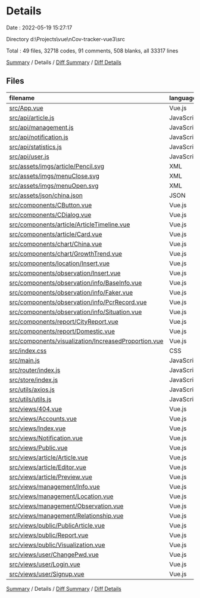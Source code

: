# Details

Date : 2022-05-19 15:27:17

Directory d:\Projects\vue\nCov-tracker-vue3\src

Total : 49 files,  32718 codes, 91 comments, 508 blanks, all 33317 lines

[Summary](results.md) / Details / [Diff Summary](diff.md) / [Diff Details](diff-details.md)

## Files
| filename | language | code | comment | blank | total |
| :--- | :--- | ---: | ---: | ---: | ---: |
| [src/App.vue](/src/App.vue) | Vue.js | 65 | 2 | 11 | 78 |
| [src/api/article.js](/src/api/article.js) | JavaScript | 38 | 0 | 6 | 44 |
| [src/api/management.js](/src/api/management.js) | JavaScript | 67 | 0 | 11 | 78 |
| [src/api/notification.js](/src/api/notification.js) | JavaScript | 19 | 0 | 3 | 22 |
| [src/api/statistics.js](/src/api/statistics.js) | JavaScript | 25 | 0 | 4 | 29 |
| [src/api/user.js](/src/api/user.js) | JavaScript | 53 | 0 | 8 | 61 |
| [src/assets/imgs/article/Pencil.svg](/src/assets/imgs/article/Pencil.svg) | XML | 1 | 0 | 0 | 1 |
| [src/assets/imgs/menuClose.svg](/src/assets/imgs/menuClose.svg) | XML | 2 | 0 | 0 | 2 |
| [src/assets/imgs/menuOpen.svg](/src/assets/imgs/menuOpen.svg) | XML | 2 | 0 | 0 | 2 |
| [src/assets/json/china.json](/src/assets/json/china.json) | JSON | 27,295 | 0 | 0 | 27,295 |
| [src/components/CButton.vue](/src/components/CButton.vue) | Vue.js | 61 | 0 | 9 | 70 |
| [src/components/CDialog.vue](/src/components/CDialog.vue) | Vue.js | 104 | 1 | 11 | 116 |
| [src/components/article/ArticleTimeline.vue](/src/components/article/ArticleTimeline.vue) | Vue.js | 172 | 5 | 20 | 197 |
| [src/components/article/Card.vue](/src/components/article/Card.vue) | Vue.js | 30 | 0 | 6 | 36 |
| [src/components/chart/China.vue](/src/components/chart/China.vue) | Vue.js | 107 | 6 | 8 | 121 |
| [src/components/chart/GrowthTrend.vue](/src/components/chart/GrowthTrend.vue) | Vue.js | 109 | 3 | 7 | 119 |
| [src/components/location/Insert.vue](/src/components/location/Insert.vue) | Vue.js | 103 | 1 | 10 | 114 |
| [src/components/observation/Insert.vue](/src/components/observation/Insert.vue) | Vue.js | 277 | 1 | 13 | 291 |
| [src/components/observation/info/BaseInfo.vue](/src/components/observation/info/BaseInfo.vue) | Vue.js | 339 | 3 | 13 | 355 |
| [src/components/observation/info/Faker.vue](/src/components/observation/info/Faker.vue) | Vue.js | 56 | 0 | 7 | 63 |
| [src/components/observation/info/PcrRecord.vue](/src/components/observation/info/PcrRecord.vue) | Vue.js | 123 | 1 | 9 | 133 |
| [src/components/observation/info/Situation.vue](/src/components/observation/info/Situation.vue) | Vue.js | 21 | 0 | 4 | 25 |
| [src/components/report/CityReport.vue](/src/components/report/CityReport.vue) | Vue.js | 159 | 0 | 19 | 178 |
| [src/components/report/Domestic.vue](/src/components/report/Domestic.vue) | Vue.js | 143 | 0 | 11 | 154 |
| [src/components/visualization/IncreasedProportion.vue](/src/components/visualization/IncreasedProportion.vue) | Vue.js | 66 | 0 | 8 | 74 |
| [src/index.css](/src/index.css) | CSS | 5 | 0 | 0 | 5 |
| [src/main.js](/src/main.js) | JavaScript | 26 | 0 | 4 | 30 |
| [src/router/index.js](/src/router/index.js) | JavaScript | 114 | 0 | 4 | 118 |
| [src/store/index.js](/src/store/index.js) | JavaScript | 31 | 0 | 4 | 35 |
| [src/utils/axios.js](/src/utils/axios.js) | JavaScript | 34 | 11 | 6 | 51 |
| [src/utils/utils.js](/src/utils/utils.js) | JavaScript | 113 | 3 | 4 | 120 |
| [src/views/404.vue](/src/views/404.vue) | Vue.js | 43 | 0 | 7 | 50 |
| [src/views/Accounts.vue](/src/views/Accounts.vue) | Vue.js | 170 | 2 | 11 | 183 |
| [src/views/Index.vue](/src/views/Index.vue) | Vue.js | 324 | 9 | 32 | 365 |
| [src/views/Notification.vue](/src/views/Notification.vue) | Vue.js | 105 | 2 | 12 | 119 |
| [src/views/Public.vue](/src/views/Public.vue) | Vue.js | 71 | 0 | 9 | 80 |
| [src/views/article/Article.vue](/src/views/article/Article.vue) | Vue.js | 90 | 2 | 9 | 101 |
| [src/views/article/Editor.vue](/src/views/article/Editor.vue) | Vue.js | 172 | 13 | 17 | 202 |
| [src/views/article/Preview.vue](/src/views/article/Preview.vue) | Vue.js | 40 | 0 | 9 | 49 |
| [src/views/management/Info.vue](/src/views/management/Info.vue) | Vue.js | 108 | 1 | 11 | 120 |
| [src/views/management/Location.vue](/src/views/management/Location.vue) | Vue.js | 170 | 4 | 18 | 192 |
| [src/views/management/Observation.vue](/src/views/management/Observation.vue) | Vue.js | 345 | 4 | 20 | 369 |
| [src/views/management/Relationship.vue](/src/views/management/Relationship.vue) | Vue.js | 126 | 3 | 9 | 138 |
| [src/views/public/PublicArticle.vue](/src/views/public/PublicArticle.vue) | Vue.js | 59 | 2 | 6 | 67 |
| [src/views/public/Report.vue](/src/views/public/Report.vue) | Vue.js | 125 | 1 | 12 | 138 |
| [src/views/public/Visualization.vue](/src/views/public/Visualization.vue) | Vue.js | 415 | 10 | 50 | 475 |
| [src/views/user/ChangePwd.vue](/src/views/user/ChangePwd.vue) | Vue.js | 203 | 1 | 17 | 221 |
| [src/views/user/Login.vue](/src/views/user/Login.vue) | Vue.js | 149 | 0 | 19 | 168 |
| [src/views/user/Signup.vue](/src/views/user/Signup.vue) | Vue.js | 243 | 0 | 20 | 263 |

[Summary](results.md) / Details / [Diff Summary](diff.md) / [Diff Details](diff-details.md)